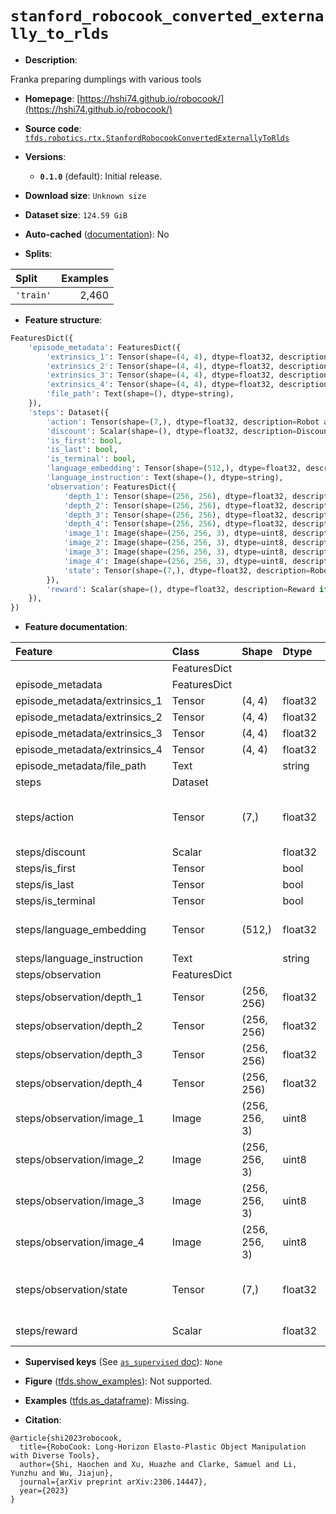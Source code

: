 <div itemscope itemtype="http://schema.org/Dataset">
  <div itemscope itemprop="includedInDataCatalog" itemtype="http://schema.org/DataCatalog">
    <meta itemprop="name" content="TensorFlow Datasets" />
  </div>
  <meta itemprop="name" content="stanford_robocook_converted_externally_to_rlds" />
  <meta itemprop="description" content="Franka preparing dumplings with various tools&#10;&#10;To use this dataset:&#10;&#10;```python&#10;import tensorflow_datasets as tfds&#10;&#10;ds = tfds.load(&#x27;stanford_robocook_converted_externally_to_rlds&#x27;, split=&#x27;train&#x27;)&#10;for ex in ds.take(4):&#10;  print(ex)&#10;```&#10;&#10;See [the guide](https://www.tensorflow.org/datasets/overview) for more&#10;informations on [tensorflow_datasets](https://www.tensorflow.org/datasets).&#10;&#10;" />
  <meta itemprop="url" content="https://www.tensorflow.org/datasets/catalog/stanford_robocook_converted_externally_to_rlds" />
  <meta itemprop="sameAs" content="https://hshi74.github.io/robocook/" />
  <meta itemprop="citation" content="@article{shi2023robocook,&#10;  title={RoboCook: Long-Horizon Elasto-Plastic Object Manipulation with Diverse Tools},&#10;  author={Shi, Haochen and Xu, Huazhe and Clarke, Samuel and Li, Yunzhu and Wu, Jiajun},&#10;  journal={arXiv preprint arXiv:2306.14447},&#10;  year={2023}&#10;}" />
</div>

# `stanford_robocook_converted_externally_to_rlds`


*   **Description**:

Franka preparing dumplings with various tools

*   **Homepage**:
    [https://hshi74.github.io/robocook/](https://hshi74.github.io/robocook/)

*   **Source code**:
    [`tfds.robotics.rtx.StanfordRobocookConvertedExternallyToRlds`](https://github.com/tensorflow/datasets/tree/master/tensorflow_datasets/robotics/rtx/rtx.py)

*   **Versions**:

    *   **`0.1.0`** (default): Initial release.

*   **Download size**: `Unknown size`

*   **Dataset size**: `124.59 GiB`

*   **Auto-cached**
    ([documentation](https://www.tensorflow.org/datasets/performances#auto-caching)):
    No

*   **Splits**:

Split     | Examples
:-------- | -------:
`'train'` | 2,460

*   **Feature structure**:

```python
FeaturesDict({
    'episode_metadata': FeaturesDict({
        'extrinsics_1': Tensor(shape=(4, 4), dtype=float32, description=Camera 1 Extrinsic Matrix.),
        'extrinsics_2': Tensor(shape=(4, 4), dtype=float32, description=Camera 2 Extrinsic Matrix.),
        'extrinsics_3': Tensor(shape=(4, 4), dtype=float32, description=Camera 3 Extrinsic Matrix.),
        'extrinsics_4': Tensor(shape=(4, 4), dtype=float32, description=Camera 4 Extrinsic Matrix.),
        'file_path': Text(shape=(), dtype=string),
    }),
    'steps': Dataset({
        'action': Tensor(shape=(7,), dtype=float32, description=Robot action, consists of [3x robot end-effector velocities, 3x robot end-effector angular velocities, 1x gripper velocity].),
        'discount': Scalar(shape=(), dtype=float32, description=Discount if provided, default to 1.),
        'is_first': bool,
        'is_last': bool,
        'is_terminal': bool,
        'language_embedding': Tensor(shape=(512,), dtype=float32, description=Kona language embedding. See https://tfhub.dev/google/universal-sentence-encoder-large/5),
        'language_instruction': Text(shape=(), dtype=string),
        'observation': FeaturesDict({
            'depth_1': Tensor(shape=(256, 256), dtype=float32, description=Camera 1 Depth observation.),
            'depth_2': Tensor(shape=(256, 256), dtype=float32, description=Camera 2 Depth observation.),
            'depth_3': Tensor(shape=(256, 256), dtype=float32, description=Camera 3 Depth observation.),
            'depth_4': Tensor(shape=(256, 256), dtype=float32, description=Camera 4 Depth observation.),
            'image_1': Image(shape=(256, 256, 3), dtype=uint8, description=Camera 1 RGB observation.),
            'image_2': Image(shape=(256, 256, 3), dtype=uint8, description=Camera 2 RGB observation.),
            'image_3': Image(shape=(256, 256, 3), dtype=uint8, description=Camera 3 RGB observation.),
            'image_4': Image(shape=(256, 256, 3), dtype=uint8, description=Camera 4 RGB observation.),
            'state': Tensor(shape=(7,), dtype=float32, description=Robot state, consists of [3x robot end-effector position, 3x robot end-effector euler angles, 1x gripper position].),
        }),
        'reward': Scalar(shape=(), dtype=float32, description=Reward if provided, 1 on final step for demos.),
    }),
})
```

*   **Feature documentation**:

Feature                       | Class        | Shape         | Dtype   | Description
:---------------------------- | :----------- | :------------ | :------ | :----------
                              | FeaturesDict |               |         |
episode_metadata              | FeaturesDict |               |         |
episode_metadata/extrinsics_1 | Tensor       | (4, 4)        | float32 | Camera 1 Extrinsic Matrix.
episode_metadata/extrinsics_2 | Tensor       | (4, 4)        | float32 | Camera 2 Extrinsic Matrix.
episode_metadata/extrinsics_3 | Tensor       | (4, 4)        | float32 | Camera 3 Extrinsic Matrix.
episode_metadata/extrinsics_4 | Tensor       | (4, 4)        | float32 | Camera 4 Extrinsic Matrix.
episode_metadata/file_path    | Text         |               | string  | Path to the original data file.
steps                         | Dataset      |               |         |
steps/action                  | Tensor       | (7,)          | float32 | Robot action, consists of [3x robot end-effector velocities, 3x robot end-effector angular velocities, 1x gripper velocity].
steps/discount                | Scalar       |               | float32 | Discount if provided, default to 1.
steps/is_first                | Tensor       |               | bool    |
steps/is_last                 | Tensor       |               | bool    |
steps/is_terminal             | Tensor       |               | bool    |
steps/language_embedding      | Tensor       | (512,)        | float32 | Kona language embedding. See https://tfhub.dev/google/universal-sentence-encoder-large/5
steps/language_instruction    | Text         |               | string  | Language Instruction.
steps/observation             | FeaturesDict |               |         |
steps/observation/depth_1     | Tensor       | (256, 256)    | float32 | Camera 1 Depth observation.
steps/observation/depth_2     | Tensor       | (256, 256)    | float32 | Camera 2 Depth observation.
steps/observation/depth_3     | Tensor       | (256, 256)    | float32 | Camera 3 Depth observation.
steps/observation/depth_4     | Tensor       | (256, 256)    | float32 | Camera 4 Depth observation.
steps/observation/image_1     | Image        | (256, 256, 3) | uint8   | Camera 1 RGB observation.
steps/observation/image_2     | Image        | (256, 256, 3) | uint8   | Camera 2 RGB observation.
steps/observation/image_3     | Image        | (256, 256, 3) | uint8   | Camera 3 RGB observation.
steps/observation/image_4     | Image        | (256, 256, 3) | uint8   | Camera 4 RGB observation.
steps/observation/state       | Tensor       | (7,)          | float32 | Robot state, consists of [3x robot end-effector position, 3x robot end-effector euler angles, 1x gripper position].
steps/reward                  | Scalar       |               | float32 | Reward if provided, 1 on final step for demos.

*   **Supervised keys** (See
    [`as_supervised` doc](https://www.tensorflow.org/datasets/api_docs/python/tfds/load#args)):
    `None`

*   **Figure**
    ([tfds.show_examples](https://www.tensorflow.org/datasets/api_docs/python/tfds/visualization/show_examples)):
    Not supported.

*   **Examples**
    ([tfds.as_dataframe](https://www.tensorflow.org/datasets/api_docs/python/tfds/as_dataframe)):
    Missing.

*   **Citation**:

```
@article{shi2023robocook,
  title={RoboCook: Long-Horizon Elasto-Plastic Object Manipulation with Diverse Tools},
  author={Shi, Haochen and Xu, Huazhe and Clarke, Samuel and Li, Yunzhu and Wu, Jiajun},
  journal={arXiv preprint arXiv:2306.14447},
  year={2023}
}
```

